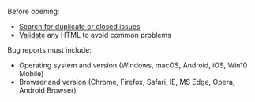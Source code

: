 Before opening:

- [Search for duplicate or closed issues](https://github.com/gunessahin/gunessahin-asp/issues)
- [Validate](https://html5.validator.nu/) any HTML to avoid common problems

Bug reports must include:

- Operating system and version (Windows, macOS, Android, iOS, Win10 Mobile)
- Browser and version (Chrome, Firefox, Safari, IE, MS Edge, Opera, Android Browser)